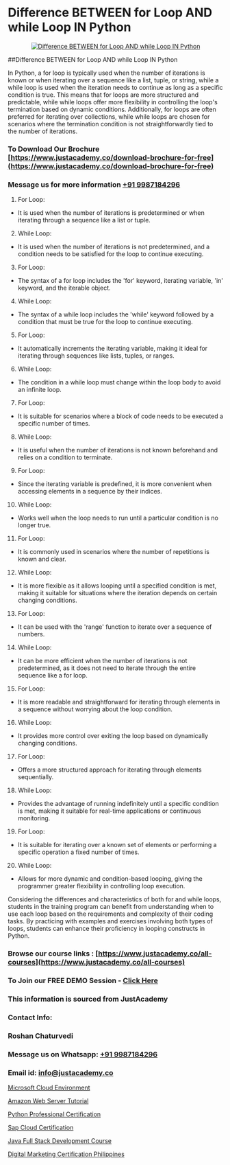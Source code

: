 # Difference BETWEEN for Loop AND while Loop IN Python

<p align="center">
  <a href="https://justacademy.co/course-detail/python-training">
    <img src="https://justacademy.co/storage2/course_image/1709713400_course_image.webp" alt="Difference BETWEEN for Loop AND while Loop IN Python">
  </a>
</p>
##Difference BETWEEN for Loop AND while Loop IN Python

In Python, a for loop is typically used when the number of iterations is known or when iterating over a sequence like a list, tuple, or string, while a while loop is used when the iteration needs to continue as long as a specific condition is true. This means that for loops are more structured and predictable, while while loops offer more flexibility in controlling the loop's termination based on dynamic conditions. Additionally, for loops are often preferred for iterating over collections, while while loops are chosen for scenarios where the termination condition is not straightforwardly tied to the number of iterations.
### To Download Our Brochure [https://www.justacademy.co/download-brochure-for-free](https://www.justacademy.co/download-brochure-for-free)
### Message us for more information [+91 9987184296](https://api.whatsapp.com/send?phone=919987184296)
1) For Loop:
- It is used when the number of iterations is predetermined or when iterating through a sequence like a list or tuple.
  
2) While Loop:
- It is used when the number of iterations is not predetermined, and a condition needs to be satisfied for the loop to continue executing.

3) For Loop:
- The syntax of a for loop includes the 'for' keyword, iterating variable, 'in' keyword, and the iterable object.

4) While Loop:
- The syntax of a while loop includes the 'while' keyword followed by a condition that must be true for the loop to continue executing.

5) For Loop:
- It automatically increments the iterating variable, making it ideal for iterating through sequences like lists, tuples, or ranges.

6) While Loop:
- The condition in a while loop must change within the loop body to avoid an infinite loop.

7) For Loop:
- It is suitable for scenarios where a block of code needs to be executed a specific number of times.

8) While Loop:
- It is useful when the number of iterations is not known beforehand and relies on a condition to terminate.

9) For Loop:
- Since the iterating variable is predefined, it is more convenient when accessing elements in a sequence by their indices.

10) While Loop:
- Works well when the loop needs to run until a particular condition is no longer true.

11) For Loop:
- It is commonly used in scenarios where the number of repetitions is known and clear.

12) While Loop:
- It is more flexible as it allows looping until a specified condition is met, making it suitable for situations where the iteration depends on certain changing conditions.

13) For Loop:
- It can be used with the 'range' function to iterate over a sequence of numbers.

14) While Loop:
- It can be more efficient when the number of iterations is not predetermined, as it does not need to iterate through the entire sequence like a for loop.

15) For Loop:
- It is more readable and straightforward for iterating through elements in a sequence without worrying about the loop condition.

16) While Loop:
- It provides more control over exiting the loop based on dynamically changing conditions.

17) For Loop:
- Offers a more structured approach for iterating through elements sequentially.

18) While Loop:
- Provides the advantage of running indefinitely until a specific condition is met, making it suitable for real-time applications or continuous monitoring.

19) For Loop:
- It is suitable for iterating over a known set of elements or performing a specific operation a fixed number of times.

20) While Loop:
- Allows for more dynamic and condition-based looping, giving the programmer greater flexibility in controlling loop execution.

Considering the differences and characteristics of both for and while loops, students in the training program can benefit from understanding when to use each loop based on the requirements and complexity of their coding tasks. By practicing with examples and exercises involving both types of loops, students can enhance their proficiency in looping constructs in Python.

### Browse our course links : [https://www.justacademy.co/all-courses](https://www.justacademy.co/all-courses) 
### To Join our FREE DEMO Session - [Click Here](https://www.justacademy.co/register-for-course-demo)


### This information is sourced from JustAcademy
### Contact Info:
### Roshan Chaturvedi
### Message us on Whatsapp: [+91 9987184296](https://api.whatsapp.com/send?phone=919987184296)
### Email id: [info@justacademy.co](mailto:info@justacademy.co)
                
[Microsoft Cloud Environment](https://www.linkedin.com/pulse/microsoft-cloud-environment-software-training-sunnyvale-lvvxc?trackingId=Ciu9a4tUPCdadpjl7CKlsA%3D%3D&lipi=urn%3Ali%3Apage%3Ad_flagship3_company_admin%3B%2BhR3vy1dRIi%2FxP7UWLS2ww%3D%3D)

[Amazon Web Server Tutorial](https://www.linkedin.com/pulse/amazon-web-server-tutorial-justacademy-ahmedabad-7e8qe?trackingId=eo%2FlUDGMqqddJLQGCyTqkg%3D%3D&lipi=urn%3Ali%3Apage%3Ad_flagship3_company_admin%3BgDkJO5giR6GYKSrzSn7zAw%3D%3D)

[Python Professional Certification](https://medium.com/@mahi3106/python-professional-certification-e1be338a855a)

[Sap Cloud Certification](https://medium.com/@kamblerajas684/sap-cloud-certification-b70ad0d018ba)

[Java Full Stack Development Course](https://justacademyin.github.io/justacademy/java-full-stack-development-course)

[Digital Marketing Certification Philippines](https://justacademyin.github.io/justacademy/digital-marketing-certification-philippines)

